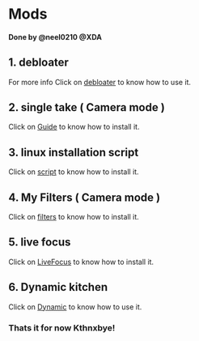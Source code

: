 # Mods

#### Done by @neel0210 @XDA

## 1. debloater

For more info Click on [debloater](https://github.com/neel021000/MODS/tree/debloater/#/debloater) to know how to use it.

## 2. single take ( Camera mode ) 
Click on [Guide](https://github.com/neel021000/MODS/blob/singletake/README.md/#/guide) to know how to install it.

## 3. linux installation script
Click on [script](https://github.com/neel021000/MODS/tree/linux/#/script) to know how to install it.

## 4. My Filters ( Camera mode )
Click on [filters](https://github.com/neel021000/MODS/tree/myfilters#/filters) to know how to install it.

## 5. live focus
Click on [LiveFocus](https://github.com/neel021000/MODS/tree/singletake) to know how to install it.

## 6. Dynamic kitchen
Click on [Dynamic](https://github.com/neel0210/dynamic) to know how to use it.

### Thats it for now Kthnxbye!
